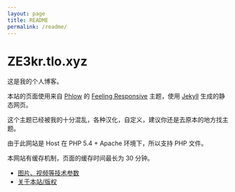 ```yaml
---
layout: page
title: README
permalink: /readme/
---
```

ZE3kr.tlo.xyz
===============
这是我的个人博客。

本站的页面使用来自 [Phlow](http://phlow.de/) 的 [Feeling Responsive](http://phlow.github.io/feeling-responsive/) 主题，使用 [Jekyll](http://jekyllrb.com/) 生成的静态网页。

这个主题已经被我的十分混乱，各种汉化，自定义，建议你还是去原本的地方找主题。

由于此网站是 Host 在 PHP 5.4 + Apache 环境下，所以支持 PHP 文件。

本网站有缓存机制，页面的缓存时间最长为 30 分钟。

+ [图片、视频等技术参数](https://ze3kr.tlo.xyz/specs/)
+ [关于本站/版权](https://ze3kr.tlo.xyz/about/)
